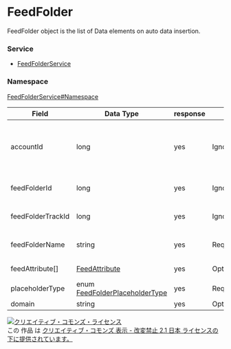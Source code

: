 # FeedFolder
FeedFolder object is the list of Data elements on auto data insertion.

### Service
+ [FeedFolderService](../../services/FeedFolderService.md)

### Namespace
[FeedFolderService#Namespace](../../services/FeedFolderService.md#namespace)

| Field | Data Type |  response | add | set | remove | Description |
|---|---|---|---|---|---|---|
| accountId| long| yes| Ignore| Ignore| Ignore| Account ID.<br>*Not required by design change on editorials. |
| feedFolderId| long| yes| Ignore| Requirement<br>Not updatable| Requirement<br>Not updatable| Feed Folder ID |
| feedFolderTrackId| long|  yes| Ignore| Ignore| Ignore| Tracking ID of Feed folder. |
| feedFolderName| string| yes| Requirement| Ignore| Ignore| List name of Feed folder. |
| feedAttribute[]| <a href="FeedAttribute.md">FeedAttribute</a>| yes| Optional| Optional| Ignore| Feed attribute |
| placeholderType| enum <a href="FeedFolderPlaceholderType.md">FeedFolderPlaceholderType</a>| yes| Requirement| Ignore| Ignore| Type of FeedItem. |
| domain| string| yes| Optional| Ignore| Ignore| Domain. |

<a rel="license" href="http://creativecommons.org/licenses/by-nd/2.1/jp/"><img alt="クリエイティブ・コモンズ・ライセンス" style="border-width:0" src="https://i.creativecommons.org/l/by-nd/2.1/jp/88x31.png" /></a><br />この 作品 は <a rel="license" href="http://creativecommons.org/licenses/by-nd/2.1/jp/">クリエイティブ・コモンズ 表示 - 改変禁止 2.1 日本 ライセンスの下に提供されています。</a>
